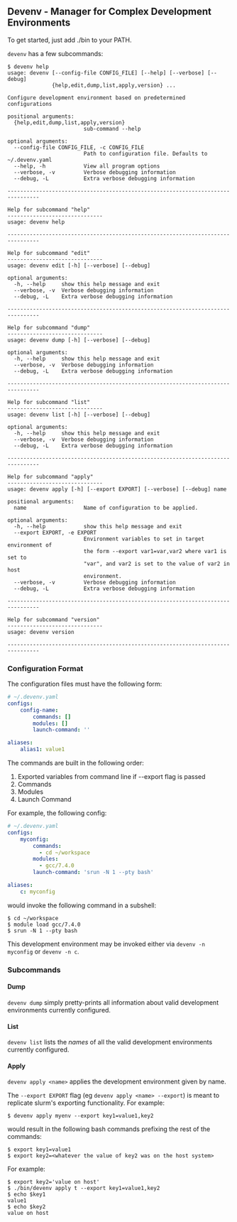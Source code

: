 ## Devenv - Manager for Complex Development Environments

To get started, just add ./bin to your PATH.

`devenv` has a few subcommands:

```console
$ devenv help
usage: devenv [--config-file CONFIG_FILE] [--help] [--verbose] [--debug]
              {help,edit,dump,list,apply,version} ...

Configure development environment based on predetermined configurations

positional arguments:
  {help,edit,dump,list,apply,version}
                        sub-command --help

optional arguments:
  --config-file CONFIG_FILE, -c CONFIG_FILE
                        Path to configuration file. Defaults to ~/.devenv.yaml
  --help, -h            View all program options
  --verbose, -v         Verbose debugging information
  --debug, -L           Extra verbose debugging information

--------------------------------------------------------------------------------

Help for subcommand "help"
------------------------------
usage: devenv help

--------------------------------------------------------------------------------

Help for subcommand "edit"
------------------------------
usage: devenv edit [-h] [--verbose] [--debug]

optional arguments:
  -h, --help     show this help message and exit
  --verbose, -v  Verbose debugging information
  --debug, -L    Extra verbose debugging information

--------------------------------------------------------------------------------

Help for subcommand "dump"
------------------------------
usage: devenv dump [-h] [--verbose] [--debug]

optional arguments:
  -h, --help     show this help message and exit
  --verbose, -v  Verbose debugging information
  --debug, -L    Extra verbose debugging information

--------------------------------------------------------------------------------

Help for subcommand "list"
------------------------------
usage: devenv list [-h] [--verbose] [--debug]

optional arguments:
  -h, --help     show this help message and exit
  --verbose, -v  Verbose debugging information
  --debug, -L    Extra verbose debugging information

--------------------------------------------------------------------------------

Help for subcommand "apply"
------------------------------
usage: devenv apply [-h] [--export EXPORT] [--verbose] [--debug] name

positional arguments:
  name                  Name of configuration to be applied.

optional arguments:
  -h, --help            show this help message and exit
  --export EXPORT, -e EXPORT
                        Environment variables to set in target environment of
                        the form --export var1=var,var2 where var1 is set to
                        "var", and var2 is set to the value of var2 in host
                        environment.
  --verbose, -v         Verbose debugging information
  --debug, -L           Extra verbose debugging information

--------------------------------------------------------------------------------

Help for subcommand "version"
------------------------------
usage: devenv version

--------------------------------------------------------------------------------
```

### Configuration Format

The configuration files must have the following form:

```yaml
# ~/.devenv.yaml
configs:
    config-name:
        commands: []
        modules: []
        launch-command: ''

aliases:
    alias1: value1
```

The commands are built in the following order:

1. Exported variables from command line if --export flag is passed
2. Commands
3. Modules
4. Launch Command

For example, the following config:

```yaml
# ~/.devenv.yaml
configs:
    myconfig:
        commands:
          - cd ~/workspace
        modules:
          - gcc/7.4.0
        launch-command: 'srun -N 1 --pty bash'

aliases:
    c: myconfig
```

would invoke the following command in a subshell:

```console
$ cd ~/workspace
$ module load gcc/7.4.0
$ srun -N 1 --pty bash
```

This development environment may be invoked either via `devenv -n myconfig`
or `devenv -n c`.

### Subcommands

#### Dump

`devenv dump` simply pretty-prints all information about valid development
environments currently configured.

#### List

`devenv list` lists the *names* of all the valid development environments currently configured.

#### Apply

`devenv apply <name>` applies the development environment given by name.

The `--export EXPORT` flag (eg `devenv apply <name> --export`) is meant to
replicate slurm's exporting functionality. For example:

```console
$ devenv apply myenv --export key1=value1,key2
```

would result in the following bash commands prefixing the rest of the commands:

```console
$ export key1=value1
$ export key2=<whatever the value of key2 was on the host system>
```

For example:

```console
$ export key2='value on host'
$ ./bin/devenv apply t --export key1=value1,key2
$ echo $key1
value1
$ echo $key2
value on host
```
